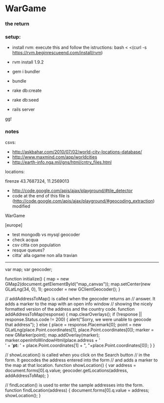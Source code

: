 # WarGame 
### the return

### setup:

- install rvm: 
    execute this and follow the istructions:
      bash < <(curl -s https://rvm.beginrescueend.com/install/rvm)

- rvm install 1.9.2
- gem i bundler
- bundle
- rake db:create
- rake db:seed
- rails server

gg!


### notes

csvs:
- http://askbahar.com/2010/07/02/world-city-locations-database/
- http://www.maxmind.com/app/worldcities
- http://earth-info.nga.mil/gns/html/cntry_files.html

locations:

firenze
43.7687324, 11.2569013


- http://code.google.com/apis/ajax/playground/#tile_detector
- code at the end of this file is (http://code.google.com/apis/ajax/playground/#geocoding_extraction) modified


WarGame

[europe]
- test mongodb vs mysql geocoder
- check acqua
- csv citta con population
- resque queues?
- citta' alla ogame non alla travian


-----
var map;
var geocoder;

function initialize() {
 map = new GMap2(document.getElementById("map_canvas"));
 map.setCenter(new GLatLng(34, 0), 1);
 geocoder = new GClientGeocoder();
}

// addAddressToMap() is called when the geocoder returns an
// answer.  It adds a marker to the map with an open info window
// showing the nicely formatted version of the address and the country code.
function addAddressToMap(response) {
 map.clearOverlays();
 if (!response || response.Status.code != 200) {
   alert("Sorry, we were unable to geocode that address");
 } else {
   place = response.Placemark[0];
   point = new GLatLng(place.Point.coordinates[1],
                       place.Point.coordinates[0]);
   marker = new GMarker(point);
   map.addOverlay(marker);
   marker.openInfoWindowHtml(place.address + '<br>' +
     '<b>pt:</b> ' + place.Point.coordinates[1] + ", "+place.Point.coordinates[0]);
 }
}

// showLocation() is called when you click on the Search button
// in the form.  It geocodes the address entered into the form
// and adds a marker to the map at that location.
function showLocation() {
 var address = document.forms[0].q.value;
 geocoder.getLocations(address, addAddressToMap);
}

// findLocation() is used to enter the sample addresses into the form.
function findLocation(address) {
 document.forms[0].q.value = address;
 showLocation();
}​